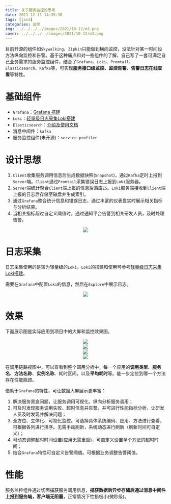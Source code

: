 ```yaml
---
title: 关于服务监控的思考
date: 2021-12-11 14:35:38
tags: [java]
categories: 监控
img: ../../../../images/2021/10-12/m3.png
cover: ../../../../images/2021/10-12/m3.png
---
```


目前开源的组件如`Skywalking`、`Zipkin`只能做到横向监控，没法针对某一时间段方法纵向监控和告警。基于这种痛点和对一些组件的了解，自己写了一套可满足自己业务需求的服务监控组件，结合了`Grafana`、`Loki`、`Promtail`、`Elasticsearch`、`Kafka`等，可实现**服务接口级监控、监控告警、告警日志在线查看**等特性。<!-- more -->

# 基础组件

- `Grafana`：[Grafana 搭建](http://rainbowhorse.site/Grafana%E6%90%AD%E5%BB%BA/)
- `Loki`：[轻量级日志采集Loki搭建](http://rainbowhorse.site/%E8%BD%BB%E9%87%8F%E7%BA%A7%E6%97%A5%E5%BF%97%E9%87%87%E9%9B%86Loki%E6%90%AD%E5%BB%BA/)
- `Elasticsearch`：[介绍及使用文档](https://www.elastic.co/guide/en/elasticsearch/reference/6.0/getting-started.html)
- 消息中间件：`kafka`
- 服务监控组件(未开源)：`service-profiler`

# 设计思想

1. `Client`收集服务调用信息后生成数据快照(`Snapshot`)，通过`Kafka`定时上报到`Server`端。`Client`通过`Promtail`采集错误日志上报到`Loki`服务器。
2. `Server`端统计聚合`Client`端上报的信息后落库`ES`。`Loki`服务端接收到`Client`端上报的日志后存储至磁盘并生成索引。
3. 通过`Grafana`整合统计信息和错误日志，通过丰富的仪表盘实时展示相关指标与分析结果。
4. 当相关指标超过自定义阈值时，通过通知平台告警到相关研发人员，及时处理告警。

<div align=center><img src="../../../../images/2021/10-12/m4.png" algin="center"/></div><!-- more -->

# 日志采集

日志采集使用的是较为轻量级的`Loki`。`Loki`的搭建和使用可参考[轻量级日志采集Loki搭建](http://rainbowhorse.site/%E8%BD%BB%E9%87%8F%E7%BA%A7%E6%97%A5%E5%BF%97%E9%87%87%E9%9B%86Loki%E6%90%AD%E5%BB%BA/)。

需要在`Grafana`中配置`Loki`的信息，然后在`Explore`中展示日志。

<div align=center><img src="../../../../images/2021/10-12/m5.png" algin="center"/></div>

# 效果

下面展示图是实际应用到项目中的大屏和监控效果图。

<div align=center><img src="../../../../images/2021/10-12/m3.png" algin="center"/></div>

<div align=center><img src="../../../../images/2021/10-12/m2.png" algin="center"/></div>

<div align=center><img src="../../../../images/2021/10-12/m1.png" algin="center"/></div>

<div align=center><img src="../../../../images/2021/10-12/m6.jpg" algin="center"/></div>

在调用链路视图中，可以查看到整个调用分析中，每一个应用的**调用类型**、**服务名**、**方法名称**、**实例名称**、耗时区间，以及**平均耗时**等。能一步定位到哪一个方法存在性能瓶颈。

借助于`Grafana`的特性，可让数据大屏展示更丰富：

1. 解决服务黑盒问题，让服务调用可视化，纵向分析服务调用；
2. 可及时发现服务调用失败、超时信息并告警，并可进行性能指标分析，让研发人员及时发现并解决问题；
3. 全方位、立体化、可视化监控。可选择具体系统编码、应用、方法进行查看，可根据各列进行排序。无需手动刷新，系统动态进行刷新（刷新时间可自定义）；
4. 可动态调整超时时间设置(应用无需重启)，可自定义设置单个方法的超时时间；
5. 结合`Grafana`特性可自定义告警阈值。可根据业务调整告警阈值。

# 性能

服务监控组件通过切面捕获服务调用信息，**捕获数据后异步存储后通过消息中间件上报到服务端，客户端无阻塞**，正常情况下性损极小(微秒级)。

